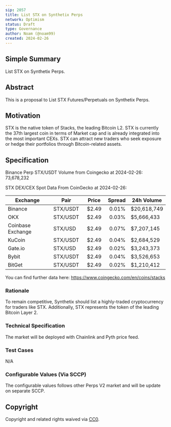 ```yaml
---
sip: 2057
title: List STX on Synthetix Perps
network: Optimism
status: Draft
type: Governance
author: Noam (@noam99)
created: 2024-02-26
---
```


<!--You can leave these HTML comments in your merged SIP and delete the visible duplicate text guides, they will not appear and may be helpful to refer to if you edit it again. This is the suggested template for new SIPs. Note that an SIP number will be assigned by an editor. When opening a pull request to submit your SIP, please use an abbreviated title in the filename, `sip-draft_title_abbrev.md`. The title should be 44 characters or less.-->

## Simple Summary

<!--"If you can't explain it simply, you don't understand it well enough." Simply describe the outcome the proposed changes intends to achieve. This should be non-technical and accessible to a casual community member.-->

List STX on Synthetix Perps.

## Abstract

<!--A short (~200 word) description of the proposed change, the abstract should clearly describe the proposed change. This is what *will* be done if the SIP is implemented, not *why* it should be done or *how* it will be done. If the SIP proposes deploying a new contract, write, "we propose to deploy a new contract that will do x".-->

This is a proposal to List STX Futures/Perpetuals on Synthetix Perps.

## Motivation

<!--This is the problem statement. This is the *why* of the SIP. It should clearly explain *why* the current state of the protocol is inadequate.  It is critical that you explain *why* the change is needed, if the SIP proposes changing how something is calculated, you must address *why* the current calculation is inaccurate or wrong. This is not the place to describe how the SIP will address the issue!-->

STX is the native token of Stacks, the leading Bitcoin L2. STX is currently the 37th largest coin in terms of Market cap and is already integrated into the most important CEXs. 
STX can attract new traders who seek exposure or hedge their portfolios through Bitcoin-related assets.

## Specification

<!--The specification should describe the syntax and semantics of any new feature, there are five sections
1. Overview
2. Rationale
3. Technical Specification
4. Test Cases
5. Configurable Values
-->

Binance Perp STX/USDT Volume from Coingecko at 2024-02-26: 73,678,232

STX DEX/CEX Spot Data From CoinGecko at 2024-02-26:

| Exchange |  Pair  |  Price  |  Spread  |  24h Volume  |
|-----|---------------|------------|------------|--------| 
| Binance | STX/USDT | $2.49 | 0.01% | $20,618,749 |
| OKX | STX/USDT | $2.49 | 0.03% | $5,666,433 |
| Coinbase Exchange | STX/USD | $2.49 | 0.07% | $7,207,145 |
| KuCoin | STX/USDT | $2.49 | 0.04% | $2,684,529 |
| Gate.io  | STX/USD | $2.49 | 0.02% | $3,243,373 |
| Bybit  | STX/USDT | $2.49 | 0.04% | $3,526,653 |
| BitGet | STX/USDT | $2.49 | 0.02% | $1,210,412 |


You can find further data here: https://www.coingecko.com/en/coins/stacks


### Rationale

<!--This is where you explain the reasoning behind how you propose to solve the problem. Why did you propose to implement the change in this way, what were the considerations and trade-offs. The rationale fleshes out what motivated the design and why particular design decisions were made. It should describe alternate designs that were considered and related work. The rationale may also provide evidence of consensus within the community, and should discuss important objections or concerns raised during discussion.-->

To remain competitive, Synthetix should list a highly-traded cryptocurrency for traders like STX. Additionally, STX represents the token of the leading Bitcoin Layer 2.

### Technical Specification

<!--The technical specification should outline the public API of the changes proposed. That is, changes to any of the interfaces Synthetix currently exposes or the creations of new ones.-->

The market will be deployed with Chainlink and Pyth price feed.

### Test Cases

<!--Test cases for an implementation are mandatory for SIPs but can be included with the implementation..-->

N/A

### Configurable Values (Via SCCP)

<!--Please list all values configurable via SCCP under this implementation.-->

The configurable values follows other Perps V2 market and will be update on separate SCCP.

## Copyright

Copyright and related rights waived via [CC0](https://creativecommons.org/publicdomain/zero/1.0/).
